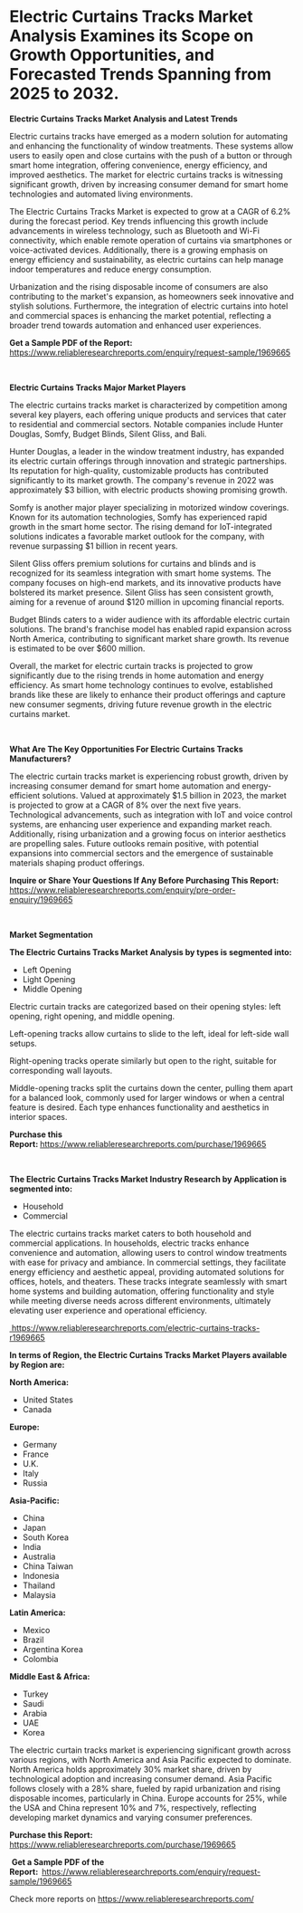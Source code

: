 <p><h1>Electric Curtains Tracks Market Analysis Examines its Scope on Growth Opportunities, and Forecasted Trends Spanning from 2025 to 2032.</h1></p><p><strong>Electric Curtains Tracks Market Analysis and Latest Trends</strong></p>
<p><p>Electric curtains tracks have emerged as a modern solution for automating and enhancing the functionality of window treatments. These systems allow users to easily open and close curtains with the push of a button or through smart home integration, offering convenience, energy efficiency, and improved aesthetics. The market for electric curtains tracks is witnessing significant growth, driven by increasing consumer demand for smart home technologies and automated living environments.</p><p>The Electric Curtains Tracks Market is expected to grow at a CAGR of 6.2% during the forecast period. Key trends influencing this growth include advancements in wireless technology, such as Bluetooth and Wi-Fi connectivity, which enable remote operation of curtains via smartphones or voice-activated devices. Additionally, there is a growing emphasis on energy efficiency and sustainability, as electric curtains can help manage indoor temperatures and reduce energy consumption.</p><p>Urbanization and the rising disposable income of consumers are also contributing to the market's expansion, as homeowners seek innovative and stylish solutions. Furthermore, the integration of electric curtains into hotel and commercial spaces is enhancing the market potential, reflecting a broader trend towards automation and enhanced user experiences.</p></p>
<p><strong>Get a Sample PDF of the Report:&nbsp;</strong> <a href="https://www.reliableresearchreports.com/enquiry/request-sample/1969665?utm_campaign=2809&utm_medium=2&utm_source=Github&utm_content=ia&utm_term=05042025&utm_id=electric-curtains-tracks">https://www.reliableresearchreports.com/enquiry/request-sample/1969665</a></p>
<p>&nbsp;</p>
<p><strong>Electric Curtains Tracks Major Market Players</strong></p>
<p><p>The electric curtains tracks market is characterized by competition among several key players, each offering unique products and services that cater to residential and commercial sectors. Notable companies include Hunter Douglas, Somfy, Budget Blinds, Silent Gliss, and Bali.</p><p>Hunter Douglas, a leader in the window treatment industry, has expanded its electric curtain offerings through innovation and strategic partnerships. Its reputation for high-quality, customizable products has contributed significantly to its market growth. The company's revenue in 2022 was approximately $3 billion, with electric products showing promising growth.</p><p>Somfy is another major player specializing in motorized window coverings. Known for its automation technologies, Somfy has experienced rapid growth in the smart home sector. The rising demand for IoT-integrated solutions indicates a favorable market outlook for the company, with revenue surpassing $1 billion in recent years.</p><p>Silent Gliss offers premium solutions for curtains and blinds and is recognized for its seamless integration with smart home systems. The company focuses on high-end markets, and its innovative products have bolstered its market presence. Silent Gliss has seen consistent growth, aiming for a revenue of around $120 million in upcoming financial reports.</p><p>Budget Blinds caters to a wider audience with its affordable electric curtain solutions. The brand's franchise model has enabled rapid expansion across North America, contributing to significant market share growth. Its revenue is estimated to be over $600 million.</p><p>Overall, the market for electric curtain tracks is projected to grow significantly due to the rising trends in home automation and energy efficiency. As smart home technology continues to evolve, established brands like these are likely to enhance their product offerings and capture new consumer segments, driving future revenue growth in the electric curtains market.</p></p>
<p>&nbsp;</p>
<p><strong>What Are The Key Opportunities For Electric Curtains Tracks Manufacturers?</strong></p>
<p><p>The electric curtain tracks market is experiencing robust growth, driven by increasing consumer demand for smart home automation and energy-efficient solutions. Valued at approximately $1.5 billion in 2023, the market is projected to grow at a CAGR of 8% over the next five years. Technological advancements, such as integration with IoT and voice control systems, are enhancing user experience and expanding market reach. Additionally, rising urbanization and a growing focus on interior aesthetics are propelling sales. Future outlooks remain positive, with potential expansions into commercial sectors and the emergence of sustainable materials shaping product offerings.</p></p>
<p><strong>Inquire or Share Your Questions If Any Before Purchasing This Report:</strong> <a href="https://www.reliableresearchreports.com/enquiry/pre-order-enquiry/1969665?utm_campaign=2809&utm_medium=2&utm_source=Github&utm_content=ia&utm_term=05042025&utm_id=electric-curtains-tracks">https://www.reliableresearchreports.com/enquiry/pre-order-enquiry/1969665</a></p>
<p>&nbsp;</p>
<p><strong>Market Segmentation</strong></p>
<p><strong>The Electric Curtains Tracks Market Analysis by types is segmented into:</strong></p>
<p><ul><li>Left Opening</li><li>Light Opening</li><li>Middle Opening</li></ul></p>
<p><p>Electric curtain tracks are categorized based on their opening styles: left opening, right opening, and middle opening. </p><p>Left-opening tracks allow curtains to slide to the left, ideal for left-side wall setups. </p><p>Right-opening tracks operate similarly but open to the right, suitable for corresponding wall layouts. </p><p>Middle-opening tracks split the curtains down the center, pulling them apart for a balanced look, commonly used for larger windows or when a central feature is desired. Each type enhances functionality and aesthetics in interior spaces.</p></p>
<p><strong>Purchase this Report:&nbsp;</strong><a href="https://www.reliableresearchreports.com/purchase/1969665?utm_campaign=2809&utm_medium=2&utm_source=Github&utm_content=ia&utm_term=05042025&utm_id=electric-curtains-tracks">https://www.reliableresearchreports.com/purchase/1969665</a></p>
<p>&nbsp;</p>
<p><strong>The Electric Curtains Tracks Market Industry Research by Application is segmented into:</strong></p>
<p><ul><li>Household</li><li>Commercial</li></ul></p>
<p><p>The electric curtains tracks market caters to both household and commercial applications. In households, electric tracks enhance convenience and automation, allowing users to control window treatments with ease for privacy and ambiance. In commercial settings, they facilitate energy efficiency and aesthetic appeal, providing automated solutions for offices, hotels, and theaters. These tracks integrate seamlessly with smart home systems and building automation, offering functionality and style while meeting diverse needs across different environments, ultimately elevating user experience and operational efficiency.</p></p>
<p><a href="https://www.reliableresearchreports.com/electric-curtains-tracks-r1969665?utm_campaign=2809&utm_medium=2&utm_source=Github&utm_content=ia&utm_term=05042025&utm_id=electric-curtains-tracks">&nbsp;https://www.reliableresearchreports.com/electric-curtains-tracks-r1969665</a></p>
<p><strong>In terms of Region, the Electric Curtains Tracks Market Players available by Region are:</strong></p>
<p>
    <p> <strong> North America: </strong>
        <ul>
            <li>United States</li>
            <li>Canada</li>
        </ul>
        </p> 
    <p> <strong> Europe: </strong>
        <ul>
            <li>Germany</li>
            <li>France</li>
            <li>U.K.</li>
            <li>Italy</li>
            <li>Russia</li>
        </ul>
        </p> 
    <p> <strong> Asia-Pacific: </strong>
        <ul>
            <li>China</li>
            <li>Japan</li>
            <li>South Korea</li>
            <li>India</li>
            <li>Australia</li>
            <li>China Taiwan</li>
            <li>Indonesia</li>
            <li>Thailand</li>
            <li>Malaysia</li>
        </ul>
        </p> 
    <p> <strong> Latin America: </strong>
        <ul>
            <li>Mexico</li>
            <li>Brazil</li>
            <li>Argentina Korea</li>
            <li>Colombia</li>
        </ul>
        </p> 
    <p> <strong> Middle East & Africa: </strong>
        <ul>
            <li>Turkey</li>
            <li>Saudi</li>
            <li>Arabia</li>
            <li>UAE</li>
            <li>Korea</li>
        </ul>
    </p>
    </p>
<p><p>The electric curtain tracks market is experiencing significant growth across various regions, with North America and Asia Pacific expected to dominate. North America holds approximately 30% market share, driven by technological adoption and increasing consumer demand. Asia Pacific follows closely with a 28% share, fueled by rapid urbanization and rising disposable incomes, particularly in China. Europe accounts for 25%, while the USA and China represent 10% and 7%, respectively, reflecting developing market dynamics and varying consumer preferences.</p></p>
<p><strong>Purchase this Report: </strong><a href="https://www.reliableresearchreports.com/purchase/1969665?utm_campaign=2809&utm_medium=2&utm_source=Github&utm_content=ia&utm_term=05042025&utm_id=electric-curtains-tracks">https://www.reliableresearchreports.com/purchase/1969665</a></p>
<p>&nbsp;<strong>Get a Sample PDF of the Report:&nbsp;&nbsp;</strong><a href="https://www.reliableresearchreports.com/enquiry/request-sample/1969665?utm_campaign=2809&utm_medium=2&utm_source=Github&utm_content=ia&utm_term=05042025&utm_id=electric-curtains-tracks">https://www.reliableresearchreports.com/enquiry/request-sample/1969665</a></p>
<p><strong></strong></p>
<p>Check more reports on <a href="https://www.reliableresearchreports.com/?utm_campaign=2809&utm_medium=2&utm_source=Github&utm_content=ia&utm_term=05042025&utm_id=electric-curtains-tracks">https://www.reliableresearchreports.com/</a></p>